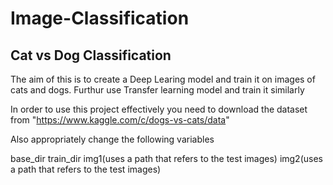 # Image-Classification

## Cat vs Dog Classification

The aim of this is to create a Deep Learing model and train it on images of cats and dogs. Furthur use Transfer learning model and train it similarly

In order to use this project effectively you need to download the dataset from "https://www.kaggle.com/c/dogs-vs-cats/data"

Also appropriately change the following variables

base_dir
train_dir
img1(uses a path that refers to the test images)
img2(uses a path that refers to the test images)

